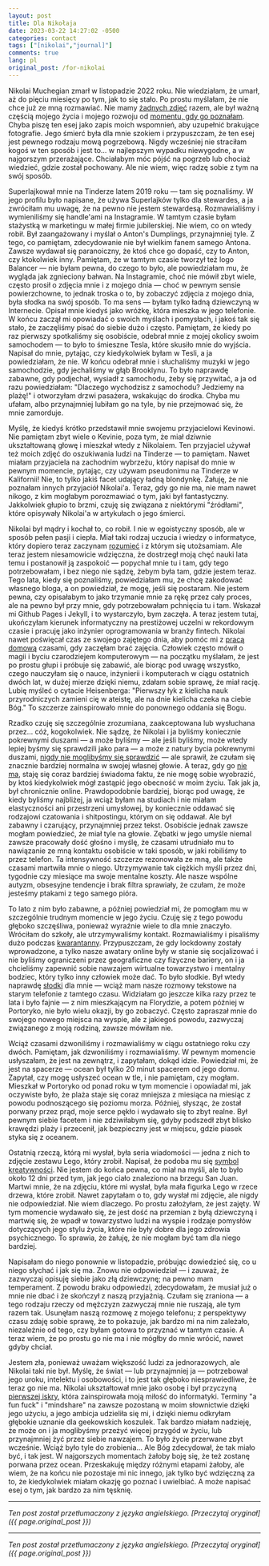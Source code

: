 ```yaml
---
layout: post
title: Dla Nikołaja
date: 2023-03-22 14:27:02 -0500
categories: contact
tags: ["[nikolai","journal]"]
comments: true
lang: pl
original_post: /for-nikolai
---
```




Nikolai Muchegian zmarł w listopadzie 2022 roku. Nie wiedziałam, że umarł, aż do pięciu miesięcy po tym, jak to się stało. Po prostu myślałam, że nie chce już ze mną rozmawiać. Nie mamy <a href="/images/nik/photos.PNG" target="_blank">żadnych zdjęć</a> razem, ale był ważną częścią mojego życia i mojego rozwoju od <a href="/images/nik/04-01-2020.jpeg" target="_blank">momentu, gdy go poznałam</a>. Chyba piszę ten esej jako zapis moich wspomnień, aby uzupełnić brakujące fotografie. Jego śmierć była dla mnie szokiem i przypuszczam, że ten esej jest pewnego rodzaju mową pogrzebową. Nigdy wcześniej nie straciłam kogoś w ten sposób i jest to... w najlepszym wypadku niewygodne, a w najgorszym przerażające. Chciałabym móc pójść na pogrzeb lub chociaż wiedzieć, gdzie został pochowany. Ale nie wiem, więc radzę sobie z tym na swój sposób.<!-- more -->

Superlajkował mnie na Tinderze latem 2019 roku — tam się poznaliśmy. W jego profilu było napisane, że używa Superlajków tylko dla stewardes, a ja zwróciłam mu uwagę, że na pewno nie jestem stewardesą. Rozmawialiśmy i wymieniliśmy się handle'ami na Instagramie. W tamtym czasie byłam stażystką w marketingu w małej firmie jubilerskiej. Nie wiem, co on wtedy robił. Był zaangażowany i myślał o Anton's Dumplings, przynajmniej tyle. Z tego, co pamiętam, zdecydowanie nie był wielkim fanem samego Antona. Zawsze wydawał się paranoiczny, że ktoś chce go dopaść, czy to Anton, czy ktokolwiek inny. Pamiętam, że w tamtym czasie tworzył też logo Balancer — nie byłam pewna, do czego to było, ale powiedziałam mu, że wygląda jak zgnieciony bałwan. Na Instagramie, choć nie mówił zbyt wiele, często prosił o zdjęcia mnie i z mojego dnia — choć w pewnym sensie powierzchowne, to jednak troska o to, by zobaczyć zdjęcia z mojego dnia, była słodka na swój sposób. To ma sens — byłam tylko ładną dziewczyną w Internecie. Opisał mnie kiedyś jako wróżkę, która mieszka w jego telefonie. W końcu zaczął mi opowiadać o swoich myślach i pomysłach, i jakoś tak się stało, że zaczęliśmy pisać do siebie dużo i często. Pamiętam, że kiedy po raz pierwszy spotkaliśmy się osobiście, odebrał mnie z mojej okolicy swoim samochodem — to było to śmieszne Tesla, które skusiło mnie do wyjścia. Napisał do mnie, pytając, czy kiedykolwiek byłam w Tesli, a ja powiedziałam, że nie. W końcu odebrał mnie i słuchaliśmy muzyki w jego samochodzie, gdy jechaliśmy w głąb Brooklynu. To było naprawdę zabawne, gdy podjechał, wysiadł z samochodu, żeby się przywitać, a ja od razu powiedziałam: "Dlaczego wychodzisz z samochodu? Jedziemy na plażę!" i otworzyłam drzwi pasażera, wskakując do środka. Chyba mu ufałam, albo przynajmniej lubiłam go na tyle, by nie przejmować się, że mnie zamorduje.

Myślę, że kiedyś krótko przedstawił mnie swojemu przyjacielowi Kevinowi. Nie pamiętam zbyt wiele o Kevinie, poza tym, że miał dziwnie ukształtowaną głowę i mieszkał wtedy z Nikolaiem. Ten przyjaciel używał też moich zdjęć do oszukiwania ludzi na Tinderze — to pamiętam. Nawet miałam przyjaciela na zachodnim wybrzeżu, który napisał do mnie w pewnym momencie, pytając, czy używam pseudonimu na Tinderze w Kalifornii! Nie, to tylko jakiś facet udający ładną blondynkę. Żałuję, że nie poznałam innych przyjaciół Nikolai'a. Teraz, gdy go nie ma, nie mam nawet nikogo, z kim mogłabym porozmawiać o tym, jaki był fantastyczny. Jakkolwiek głupio to brzmi, czuję się związana z niektórymi "źródłami", które opisywały Nikolai'a w artykułach o jego śmierci.

Nikolai był mądry i kochał to, co robił. I nie w egoistyczny sposób, ale w sposób pełen pasji i ciepła. Miał taki rodzaj uczucia i wiedzy o informatyce, który dopiero teraz zaczynam <a href="/images/nik/specialize.PNG" target="_blank">rozumieć</a> i z którym się utożsamiam. Ale teraz jestem niesamowicie wdzięczna, że dostrzegł moją chęć nauki lata temu i postanowił ją zaspokoić — popychał mnie tu i tam, gdy tego potrzebowałam, i bez niego nie sądzę, żebym była tam, gdzie jestem teraz. Tego lata, kiedy się poznaliśmy, powiedziałam mu, że chcę zakodować własnego bloga, a on powiedział, że mogę, jeśli się postaram. Nie jestem pewna, czy opisałabym to jako trzymanie mnie za rękę przez cały proces, ale na pewno był przy mnie, gdy potrzebowałam pchnięcia tu i tam. Wskazał mi Github Pages i Jekyll, i to wystarczyło, bym zaczęła. A teraz jestem tutaj, ukończyłam kierunek informatyczny na prestiżowej uczelni w rekordowym czasie i pracuję jako inżynier oprogramowania w branży fintech. Nikolai nawet poświęcał czas ze swojego zajętego dnia, aby pomóc mi z <a href="/images/nik/hw.PNG" target="_blank">pracą domową</a> czasami, gdy zaczęłam brać zajęcia. Człowiek często mówił o magii i byciu czarodziejem komputerowym — na początku myślałam, że jest po prostu głupi i próbuje się zabawić, ale biorąc pod uwagę wszystko, czego nauczyłam się o nauce, inżynierii i komputerach w ciągu ostatnich dwóch lat, w dużej mierze dzięki niemu, zdałam sobie sprawę, że miał rację. Lubię myśleć o cytacie Heisenberga: "Pierwszy łyk z kielicha nauk przyrodniczych zamieni cię w ateistę, ale na dnie kielicha czeka na ciebie Bóg." To szczerze zainspirowało mnie do ponownego oddania się Bogu.

Rzadko czuję się szczególnie zrozumiana, zaakceptowana lub wysłuchana przez... cóż, kogokolwiek. Nie sądzę, że Nikolai i ja byliśmy koniecznie pokrewnymi duszami — a może byliśmy — ale jeśli byliśmy, może wtedy lepiej byśmy się sprawdzili jako para — a może z natury bycia pokrewnymi duszami, <a href="/images/nik/dream.jpeg" target="_blank">nigdy nie moglibyśmy się sprawdzić</a> — ale sprawił, że czułam się znacznie bardziej normalna w swojej własnej głowie. A teraz, gdy go <a href="/images/nik/favorite.PNG" target="_blank">nie ma</a>, staję się coraz bardziej świadoma faktu, że nie mogę sobie wyobrazić, by ktoś kiedykolwiek mógł zastąpić jego obecność w moim życiu. Tak jak ja, był chronicznie online. Prawdopodobnie bardziej, biorąc pod uwagę, że kiedy byliśmy najbliżej, ja wciąż byłam na studiach i nie miałam elastyczności ani przestrzeni umysłowej, by koniecznie oddawać się rodzajowi czatowania i shitpostingu, którym on się oddawał. Ale był zabawny i czarujący, przynajmniej przez tekst. Osobiście jednak zawsze mogłam powiedzieć, że miał tyle na głowie. Zębatki w jego umyśle niemal zawsze pracowały dość głośno i myślę, że czasami utrudniało mu to nawiązanie ze mną kontaktu osobiście w taki sposób, w jaki robiliśmy to przez telefon. Ta intensywność szczerze rezonowała ze mną, ale także czasami martwiła mnie o niego. Utrzymywanie tak ciężkich myśli przez dni, tygodnie czy miesiące ma swoje mentalne koszty. Ale nasze wspólne autyzm, obsesyjne tendencje i brak filtra sprawiały, że czułam, że może jesteśmy ptakami z tego samego pióra.

To lato z nim było zabawne, a później powiedział mi, że pomogłam mu w szczególnie trudnym momencie w jego życiu. Czuję się z tego powodu głęboko szczęśliwa, ponieważ wyraźnie wiele to dla mnie znaczyło. Wróciłam do szkoły, ale utrzymywaliśmy kontakt. Rozmawialiśmy i pisaliśmy dużo podczas <a href="/images/nik/quarantine.PNG" target="_blank">kwarantanny</a>. Przypuszczam, że gdy lockdowny zostały wprowadzone, a tylko nasze awatary online były w stanie się socjalizować i nie byliśmy ograniczeni przez geograficzne czy fizyczne bariery, on i ja chcieliśmy zapewnić sobie nawzajem wirtualne towarzystwo i mentalny bodziec, który tylko inny człowiek może dać. To było słodkie. Był wtedy naprawdę <a href="/images/nik/comforting.jpeg" target="_blank">słodki</a> dla mnie — wciąż mam nasze rozmowy tekstowe na starym telefonie z tamtego czasu. Widziałam go jeszcze kilka razy przez te lata i było fajnie — z nim mieszkającym na Florydzie, a potem później w Portoryko, nie było wielu okazji, by go zobaczyć. Często zapraszał mnie do swojego nowego miejsca na wyspie, ale z jakiegoś powodu, zazwyczaj związanego z moją rodziną, zawsze mówiłam nie.

Wciąż czasami dzwoniliśmy i rozmawialiśmy w ciągu ostatniego roku czy dwóch. Pamiętam, jak dzwoniliśmy i rozmawialiśmy. W pewnym momencie usłyszałam, że jest na zewnątrz, i zapytałam, dokąd idzie. Powiedział mi, że jest na spacerze — ocean był tylko 20 minut spacerem od jego domu. Zapytał, czy mogę usłyszeć ocean w tle, i nie pamiętam, czy mogłam. Mieszkał w Portoryko od ponad roku w tym momencie i opowiadał mi, jak oczywiste było, że plaża staje się coraz mniejsza z miesiąca na miesiąc z powodu podnoszącego się poziomu morza. Później, słysząc, że został porwany przez prąd, moje serce pękło i wydawało się to zbyt realne. Był pewnym siebie facetem i nie zdziwiłabym się, gdyby podszedł zbyt blisko krawędzi plaży i przecenił, jak bezpieczny jest w miejscu, gdzie piasek styka się z oceanem.

Ostatnią rzeczą, którą mi wysłał, była seria wiadomości — jedna z nich to zdjęcie zestawu Lego, który zrobił. Napisał, że podoba mu się <a href="/images/nik/symbolofcreativity.png" target="_blank">symbol kreatywności</a>. Nie jestem do końca pewna, co miał na myśli, ale to było około 12 dni przed tym, jak jego ciało znaleziono na brzegu San Juan. Martwi mnie, że na zdjęciu, które mi wysłał, była mała figurka Lego w rzece drzewa, które zrobił. Nawet zapytałam o to, gdy wysłał mi zdjęcie, ale nigdy nie odpowiedział. Nie wiem dlaczego. Po prostu założyłam, że jest zajęty. W tym momencie wydawało się, że jest dość na przemian z byłą dziewczyną i martwię się, że wpadł w towarzystwo ludzi na wyspie i rodzaje pomysłów dotyczących jego stylu życia, które nie były dobre dla jego zdrowia psychicznego. To sprawia, że żałuję, że nie mogłam być tam dla niego bardziej.

Napisałam do niego ponownie w listopadzie, próbując dowiedzieć się, co u niego słychać i jak się ma. Znowu nie odpowiedział — i zauważ, że zazwyczaj opisuję siebie jako złą dziewczynę; na pewno mam temperament. Z powodu braku odpowiedzi, zdecydowałam, że musiał już o mnie nie dbać i że skończył z naszą przyjaźnią. Czułam się zraniona — a tego rodzaju rzeczy od mężczyzn zazwyczaj mnie nie ruszają, ale tym razem tak. Usunęłam naszą rozmowę z mojego telefonu; z perspektywy czasu zdaję sobie sprawę, że to pokazuje, jak bardzo mi na nim zależało, niezależnie od tego, czy byłam gotowa to przyznać w tamtym czasie. A teraz wiem, że po prostu go nie ma i nie mógłby do mnie wrócić, nawet gdyby chciał.

Jestem zła, ponieważ uważam większość ludzi za jednorazowych, ale Nikolai taki nie był. Myślę, że świat — lub przynajmniej ja — potrzebował jego uroku, intelektu i osobowości, i to jest tak głęboko niesprawiedliwe, że teraz go nie ma. Nikolai ukształtował mnie jako osobę i był przyczyną <a href="/images/nik/mentor.PNG" target="_blank">pierwszej iskry</a>, która zainspirowała moją miłość do informatyki. Terminy "a fun fuck" i "mindshare" na zawsze pozostaną w moim słownictwie dzięki jego użyciu, a jego ambicja udzieliła się mi, i dzięki niemu odkryłam głębokie uznanie dla geekowskich koszulek. Tak bardzo miałam nadzieję, że może on i ja moglibyśmy przeżyć więcej przygód w życiu, lub przynajmniej żyć przez siebie nawzajem. To było życie przerwane zbyt wcześnie. Wciąż było tyle do zrobienia... Ale Bóg zdecydował, że tak miało być, i tak jest. W najgorszych momentach żałoby boję się, że też zostanę porwana przez ocean. Przeskakuję między różnymi etapami żałoby, ale wiem, że na końcu nie pozostaje mi nic innego, jak tylko być wdzięczną za to, że kiedykolwiek miałam okazję go poznać i uwielbiać. A może napisać esej o tym, jak bardzo za nim tęsknię.

---

*Ten post został przetłumaczony z języka angielskiego. [Przeczytaj oryginał]({{ page.original_post }})*

---

*Ten post został przetłumaczony z języka angielskiego. [Przeczytaj oryginał]({{ page.original_post }})*